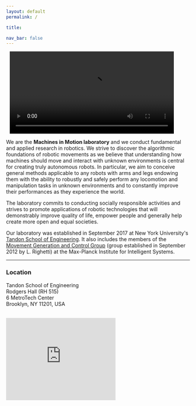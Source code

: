 ```yaml
---
layout: default
permalink: /

title:

nav_bar: false
---
```


<video autoplay playsinline width="450px" class="object-fit-sm-fill float-md-start mx-auto d-block" style="padding-left:10px; padding-right:50px;">
<source src="{{ 'output.mp4' | prepend: '/assets/video/' | prepend: site.baseurl }}"></video>

<div class="container">
<p>We are the <b>Machines in Motion laboratory</b> and we conduct fundamental and applied research in robotics.
We strive to discover the algorithmic foundations of robotic movements as we believe
that understanding how machines should move and interact with unknown environments is central for creating truly autonomous robots.
In particular, we aim to conceive general methods applicable to any robots with arms and legs endowing them with the ability
to robustly and safely perform any locomotion and manipulation tasks in unknown environments and to constantly improve their performances as they experience the world.
</p>
<p>
The laboratory commits to conducting socially responsible activities and strives to promote applications of robotic technologies that will demonstrably improve quality of life, empower people and generally help create more open and equal societies.
</p>

<p>
Our laboratory was established in September 2017 at New York University's 
<a href="engineering.nyu.edu/">Tandon School of Engineering</a>.
 It also includes the members of the <a href="https://mg.is.mpg.de/">Movement Generation and Control Group</a> (group established in September 2012 by L. Righetti) at the Max-Planck Institute for Intelligent Systems.
</p>
</div>





<div class="contacts">
      <a href="mailto:{{ site.email | encode_email }}">
        <i class="bi bi-envelope-fill"></i>
      </a>
      <a href="https://scholar.google.com/citations?user=LuA1j4oAAAAJ&hl=en&oi=ao">
        <i class="ai ai-google-scholar"></i>
      </a>
      <a href="https://github.com/machines-in-motion">
        <i class="bi bi-github"></i>
      </a>
      <a href="https://www.youtube.com/@machinesinmotionlabmovemen6833">
        <i class="bi bi-youtube"></i>
      </a>
      <a href="https://twitter.com/machines_motion">
        <i class="bi bi-twitter"></i>
      </a>
</div>

---

  <div class="row align-items-start">
    <div class="col-md-4 col-sm-12" style="padding-bottom: 30px">
      <h3>Location</h3> 
      Tandon School of Engineering  <br>
      Rodgers Hall (RH 515)  <br>
      6 MetroTech Center  <br>
      Brooklyn, NY 11201, USA    
    </div>
    <div class="col align-self-end">
      <iframe src="https://www.google.com/maps/embed?pb=!1m18!1m12!1m3!1d23574.021381281626!2d-73.98967183690199!3d40.71027120624558!2m3!1f0!2f0!3f0!3m2!1i1024!2i768!4f13.1!3m3!1m2!1s0x89c25a4a4d8396f3%3A0xda9b313d596491f7!2sNew%20York%20University%20Tandon%20School%20of%20Engineering!5e0!3m2!1sfr!2sus!4v1679248485748!5m2!1sfr!2sus" width="300" height="225" style="border:0;" allowfullscreen="" loading="lazy" referrerpolicy="no-referrer-when-downgrade"></iframe>
    </div>
  </div>

